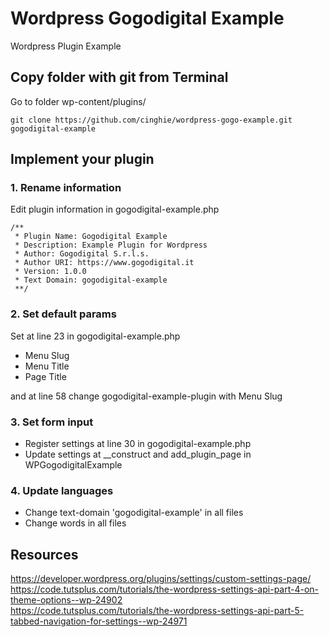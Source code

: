 # Wordpress Gogodigital Example
Wordpress Plugin Example

## Copy folder with git from Terminal

Go to folder wp-content/plugins/

```
git clone https://github.com/cinghie/wordpress-gogo-example.git gogodigital-example
```

## Implement your plugin

### 1. Rename information

Edit plugin information in gogodigital-example.php

```
/**
 * Plugin Name: Gogodigital Example
 * Description: Example Plugin for Wordpress
 * Author: Gogodigital S.r.l.s.
 * Author URI: https://www.gogodigital.it
 * Version: 1.0.0
 * Text Domain: gogodigital-example
 **/
 ```
 
### 2. Set default params
 
Set at line 23 in gogodigital-example.php

 - Menu Slug 
 - Menu Title
 - Page Title
 
and at line 58 change gogodigital-example-plugin with Menu Slug 

### 3. Set form input

 - Register settings at line 30 in gogodigital-example.php
 - Update settings at __construct and add_plugin_page in WPGogodigitalExample
 
### 4. Update languages

 - Change text-domain 'gogodigital-example' in all files
 - Change words in all files
 
## Resources

https://developer.wordpress.org/plugins/settings/custom-settings-page/  
https://code.tutsplus.com/tutorials/the-wordpress-settings-api-part-4-on-theme-options--wp-24902  
https://code.tutsplus.com/tutorials/the-wordpress-settings-api-part-5-tabbed-navigation-for-settings--wp-24971  
